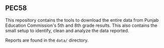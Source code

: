 ## PEC58

This repository contains the tools to download the entire data from Punjab Education Commission's 5th and 8th grade 
results. This also contains the small setup to identify, clean and analyze the data reported.

Reports are found in the `data/` directory.